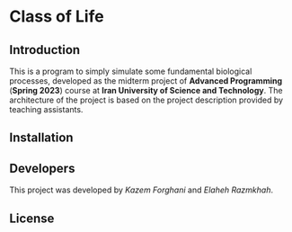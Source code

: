 # Class of Life

## Introduction

This is a program to simply simulate some fundamental biological processes, developed as the midterm project of **Advanced Programming** (**Spring 2023**) course at **Iran University of Science and Technology**. The architecture of the project is based on the project description provided by teaching assistants.

## Installation

## Developers

This project was developed by *Kazem Forghani* and *Elaheh Razmkhah*.

## License